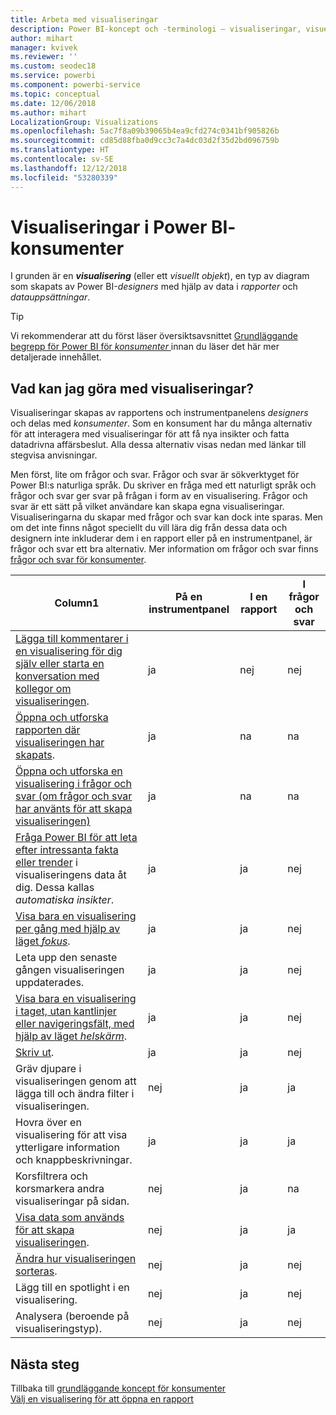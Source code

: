 ```yaml
---
title: Arbeta med visualiseringar
description: Power BI-koncept och -terminologi – visualiseringar, visuella objekt. Vad är en Power BI-visualisering, visuellt objekt.
author: mihart
manager: kvivek
ms.reviewer: ''
ms.custom: seodec18
ms.service: powerbi
ms.component: powerbi-service
ms.topic: conceptual
ms.date: 12/06/2018
ms.author: mihart
LocalizationGroup: Visualizations
ms.openlocfilehash: 5ac7f8a09b39065b4ea9cfd274c0341bf905826b
ms.sourcegitcommit: cd85d88fba0d9cc3c7a4dc03d2f35d2bd096759b
ms.translationtype: HT
ms.contentlocale: sv-SE
ms.lasthandoff: 12/12/2018
ms.locfileid: "53280339"
---
```

# <a name="visualizations-for-power-bi-consumers"></a>Visualiseringar i Power BI-**konsumenter**

I grunden är en ***visualisering*** (eller ett *visuellt objekt*), en typ av diagram som skapats av Power BI-*designers* med hjälp av data i *rapporter* och *datauppsättningar*. 

> [!TIP]
> Vi rekommenderar att du först läser översiktsavsnittet [Grundläggande begrepp för Power BI för *konsumenter* ](end-user-basic-concepts.md) innan du läser det här mer detaljerade innehållet.

## <a name="what-can-i-do-with-visualizations"></a>Vad kan jag göra med visualiseringar?

Visualiseringar skapas av rapportens och instrumentpanelens *designers* och delas med *konsumenter*. Som en konsument har du många alternativ för att interagera med visualiseringar för att få nya insikter och fatta datadrivna affärsbeslut. Alla dessa alternativ visas nedan med länkar till stegvisa anvisningar.

Men först, lite om frågor och svar. Frågor och svar är sökverktyget för Power BI:s naturliga språk. Du skriver en fråga med ett naturligt språk och frågor och svar ger svar på frågan i form av en visualisering. Frågor och svar är ett sätt på vilket användare kan skapa egna visualiseringar. Visualiseringarna du skapar med frågor och svar kan dock inte sparas. Men om det inte finns något speciellt du vill lära dig från dessa data och designern inte inkluderar dem i en rapport eller på en instrumentpanel, är frågor och svar ett bra alternativ. Mer information om frågor och svar finns [frågor och svar för konsumenter](end-user-q-and-a.md).



|Column1  |På en instrumentpanel  |I en rapport  | I frågor och svar
|---------|---------|---------|--------|
|[Lägga till kommentarer i en visualisering för dig själv eller starta en konversation med kollegor om visualiseringen](end-user-comment.md).     |  ja       |   nej      |  nej  |
|[Öppna och utforska rapporten där visualiseringen har skapats](end-user-tiles.md).     |    ja     |   na      |  na |
|[Öppna och utforska en visualisering i frågor och svar (om frågor och svar har använts för att skapa visualiseringen)](end-user-q-and-a.md)     |   ja      |   na      |  na  |
|[Fråga Power BI för att leta efter intressanta fakta eller trender](end-user-insights.md) i visualiseringens data åt dig.  Dessa kallas *automatiska insikter*.     |    ja     |   ja      | nej   |
|[Visa bara en visualisering per gång med hjälp av läget *fokus*](end-user-focus.md).     | ja        |   ja      | nej  |
|Leta upp den senaste gången visualiseringen uppdaterades.     |  ja       |    ja     | nej  |
|[Visa bara en visualisering i taget, utan kantlinjer eller navigeringsfält, med hjälp av läget *helskärm*](end-user-focus.md).     |   ja      |  ja       | nej  |
|[Skriv ut](end-user-print.md).     |  ja       |   ja      | nej  |
|Gräv djupare i visualiseringen genom att lägga till och ändra filter i visualiseringen.     |    nej     |   ja      | ja  |
|Hovra över en visualisering för att visa ytterligare information och knappbeskrivningar.     |    ja     |   ja      | ja  |
|Korsfiltrera och korsmarkera andra visualiseringar på sidan.     |   nej      |   ja      | na  |
|[Visa data som används för att skapa visualiseringen](end-user-show-data.md).     |  nej       |   ja      | ja  |
| [Ändra hur visualiseringen sorteras](end-user-search-sort.md). | nej  | ja  | nej  |
| Lägg till en spotlight i en visualisering. | nej  | ja  |  nej |
| Analysera (beroende på visualiseringstyp). | nej  | ja  | nej  |

## <a name="next-steps"></a>Nästa steg
Tillbaka till [grundläggande koncept för konsumenter](end-user-basic-concepts.md)    
[Välj en visualisering för att öppna en rapport](end-user-report-open.md)